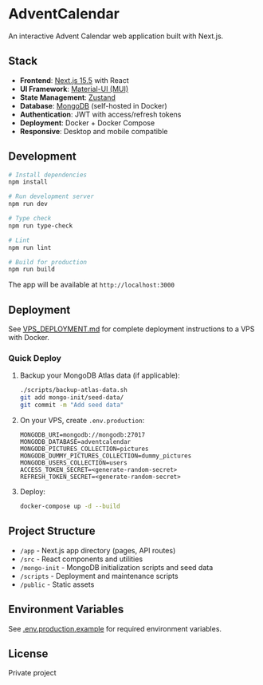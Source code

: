 # AdventCalendar

An interactive Advent Calendar web application built with Next.js.

## Stack

- **Frontend**: [Next.js 15.5](https://nextjs.org/) with React
- **UI Framework**: [Material-UI (MUI)](https://mui.com/)
- **State Management**: [Zustand](https://github.com/pmndrs/zustand)
- **Database**: [MongoDB](https://www.mongodb.com/) (self-hosted in Docker)
- **Authentication**: JWT with access/refresh tokens
- **Deployment**: Docker + Docker Compose
- **Responsive**: Desktop and mobile compatible

## Development

```bash
# Install dependencies
npm install

# Run development server
npm run dev

# Type check
npm run type-check

# Lint
npm run lint

# Build for production
npm run build
```

The app will be available at `http://localhost:3000`

## Deployment

See [VPS_DEPLOYMENT.md](./VPS_DEPLOYMENT.md) for complete deployment instructions to a VPS with Docker.

### Quick Deploy

1. Backup your MongoDB Atlas data (if applicable):
   ```bash
   ./scripts/backup-atlas-data.sh
   git add mongo-init/seed-data/
   git commit -m "Add seed data"
   ```

2. On your VPS, create `.env.production`:
   ```env
   MONGODB_URI=mongodb://mongodb:27017
   MONGODB_DATABASE=adventcalendar
   MONGODB_PICTURES_COLLECTION=pictures
   MONGODB_DUMMY_PICTURES_COLLECTION=dummy_pictures
   MONGODB_USERS_COLLECTION=users
   ACCESS_TOKEN_SECRET=<generate-random-secret>
   REFRESH_TOKEN_SECRET=<generate-random-secret>
   ```

3. Deploy:
   ```bash
   docker-compose up -d --build
   ```

## Project Structure

- `/app` - Next.js app directory (pages, API routes)
- `/src` - React components and utilities
- `/mongo-init` - MongoDB initialization scripts and seed data
- `/scripts` - Deployment and maintenance scripts
- `/public` - Static assets

## Environment Variables

See [.env.production.example](./.env.production.example) for required environment variables.

## License

Private project
